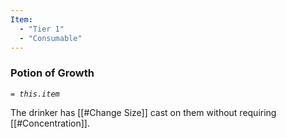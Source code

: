 ```yaml
---
Item:
  - "Tier 1"
  - "Consumable"
---
```

### Potion of Growth
_`= this.item`_ 

The drinker has [[#Change Size]] cast on them without requiring [[#Concentration]].